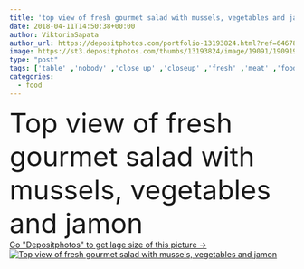 ```yaml
---
title: 'top view of fresh gourmet salad with mussels, vegetables and jamon'
date: 2018-04-11T14:50:38+00:00
author: ViktoriaSapata
author_url: https://depositphotos.com/portfolio-13193824.html?ref=64678756
image: https://st3.depositphotos.com/thumbs/13193824/image/19091/190919814/api_thumb_450.jpg?forcejpeg=true
type: "post"
tags: ['table' ,'nobody' ,'close up' ,'closeup' ,'fresh' ,'meat' ,'food' ,'wooden' ,'cuisine' ,'edible' ,'tasty' ,'delicious' ,'appetizing' ,'yummy' ,'meal' ,'restaurant' ,'eating' ,'nutrition' ,'dinner' ,'lunch' ,'cook' ,'salad' ,'napkin' ,'vegetables' ,'gourmet' ,'seafood' ,'culinary' ,'fork' ,'cooked' ,'spices' ,'mussels' ,'jamon' ,'copy space' ,'top view' ,'root vegetables' ]
categories: 
  - food
---
```

<div aling="center">
            <font size="60"> Top view of fresh gourmet salad with mussels, vegetables and jamon</font>   
</div>
<div>
    <a href='https://st3.depositphotos.com/thumbs/13193824/image/19091/190919814/api_thumb_450.jpg?forcejpeg=true?ref=64678756' target=_blank > Go "Depositphotos" to get lage size of this picture ->
        <img href='https://st3.depositphotos.com/thumbs/13193824/image/19091/190919814/api_thumb_450.jpg?forcejpeg=true?ref=64678756' src='https://st3.depositphotos.com/13193824/19091/i/950/depositphotos_190919814-stock-photo-top-view-fresh-gourmet-salad.jpg?forcejpeg=true' alt='Top view of fresh gourmet salad with mussels, vegetables and jamon' >
    </a>
</div>
